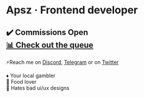 <h1>Apsz · Frontend developer</h1>
<h2>✔️ Commissions Open<br>
<a href="https://trello.com/b/awBqVwIp/">📊 Check out the queue</a></h2>

⚡Reach me on [Discord](https://discordapp.com/users/686479657444311041),
 [Telegram](https://t.me/TheApsz) or on [Twitter](https://x.com/TheApsz)
 
♦️ Your local gambler<br>
🍴 Food lover<br>
🔪 Hates bad ui/ux designs


<!--
**TheApsz/TheApsz** is a ✨ _special_ ✨ repository because its `README.md` (this file) appears on your GitHub profile.

Here are some ideas to get you started:

- 🔭 I’m currently working on ...
- 🌱 I’m currently learning ...
- 👯 I’m looking to collaborate on ...
- 🤔 I’m looking for help with ...
- 💬 Ask me about ...
- 📫 How to reach me: ...
- 😄 Pronouns: ...
- ⚡ Fun fact: ...
-->
